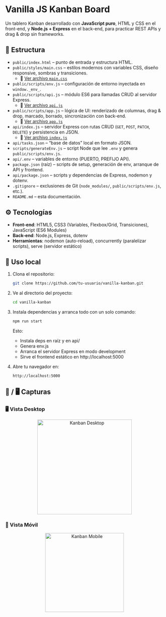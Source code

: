 # Vanilla JS Kanban Board

Un tablero Kanban desarrollado con **JavaScript puro**, HTML y CSS en el front-end, y **Node.js + Express** en el back-end, para practicar REST APIs y drag & drop sin frameworks.

## 📂 Estructura

- `public/index.html` – punto de entrada y estructura HTML.
- `public/styles/main.css` – estilos modernos con variables CSS, diseño responsive, sombras y transiciones.
  - 🔗 [Ver archivo `main.css`](https://github.com/tu-usuario/vanilla-kanban/tree/main/public/styles/main.css)
- `public/scripts/env.js` – configuración de entorno inyectada en `window._env_`.
- `public/scripts/api.js` – módulo ES6 para llamadas CRUD al servidor Express.
  - 🔗 [Ver archivo `api.js`](https://github.com/tu-usuario/vanilla-kanban/tree/main/public/scripts/api.js)
- `public/scripts/app.js` – lógica de UI: renderizado de columnas, drag & drop, marcado, borrado, sincronización con back-end.
  - 🔗 [Ver archivo `app.js`](https://github.com/tu-usuario/vanilla-kanban/tree/main/public/scripts/app.js)
- `api/index.js` – servidor Express con rutas CRUD (`GET`, `POST`, `PATCH`, `DELETE`) y persistencia en JSON.
  - 🔗 [Ver archivo `index.js`](https://github.com/tu-usuario/vanilla-kanban/tree/main/api/index.js)
- `api/tasks.json` – “base de datos” local en formato JSON.
- `scripts/generateEnv.js` – script Node que lee `.env` y genera `public/scripts/env.js`.
- `api/.env` – variables de entorno (PUERTO, PREFIJO API).
- `package.json` (raíz) – scripts de setup, generación de env, arranque de API y frontend.
- `api/package.json` – scripts y dependencias de Express, nodemon y dotenv.
- `.gitignore` – exclusiones de Git (`node_modules/`, `public/scripts/env.js`, etc.).
- `README.md` – esta documentación.

## ⚙️ Tecnologías

- **Front-end**: HTML5, CSS3 (Variables, Flexbox/Grid, Transiciones), JavaScript (ES6 Modules)
- **Back-end**: Node.js, Express, dotenv
- **Herramientas**: nodemon (auto-reload), concurrently (paralelizar scripts), serve (servidor estático)

## 🚀 Uso local

1. Clona el repositorio:

   ```bash
   git clone https://github.com/tu-usuario/vanilla-kanban.git

   ```

2. Ve al directorio del proyecto:

   ```bash
   cd vanilla-kanban

   ```

3. Instala dependencias y arranca todo con un solo comando:

   ```bash
   npm run start
   ```

   Esto:

   - Instala deps en raíz y en api/
   - Genera env.js
   - Arranca el servidor Express en modo development
   - Sirve el frontend estático en http://localhost:5000

4. Abre tu navegador en:
   ```
   http://localhost:5000
   ```

## 📱 / 🖥️ Capturas

### 🖥️ Vista Desktop

  <p align="center"> <img src="assets/screenshotDesktop.png" alt="Kanban Desktop" width="300px" /> </p>
  
  ### 📱 Vista Móvil
  <p align="center"> <img src="assets/screenshotMobile.png" alt="Kanban Mobile" width="250px" /> </p>

